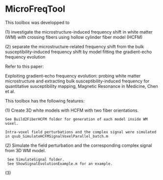# MicroFreqTool
This toolbox was developped to 

(1) investigate the microstructure-induced frequency shift in white matter (WM) with crossing fibers using hollow cylinder fiber model (HCFM)

(2) separate the microstructure-related frequency shift from the bulk susceptibility-induced frequency shift by model fitting the gradient-echo frequency evolution 

Refer to this paper:

Exploiting gradient-echo frequency evolution: probing white matter microstructure and extracting bulk susceptibility-induced frequency for quantitative susceptibility mapping, Magnetic Resonance in Medicine, Chen et al.

This toolbox has the following features:

(1) Create 3D white models with HCFM with two fiber orientations.
    
    See Build2FiberHCFM folder for generation of each model inside WM voxel. 
    
    Intra-voxel field perturbations and the complex signal were simulated in qsub_SimulateHCFMSignalVoxelParallel_batch.m

(2) Simulate the field perturbation and the corresponding complex       signal from 3D WM model.
     
     See SimulateSignal folder.
     See ShowSignalEvolutionExample.m for an example.

(3)
    
